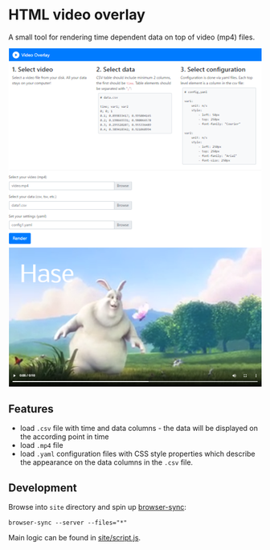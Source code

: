 # HTML video overlay

A small tool for rendering time dependent data on top of video (mp4) files.

![overview](docs/overview.png)

## Features

- load `.csv` file with time and data columns - the data will be displayed on the according point in time
- load `.mp4` file
- load `.yaml` configuration files with CSS style properties which describe the appearance on the data columns in the `.csv` file.

## Development

Browse into `site` directory and spin up [browser-sync](https://www.browsersync.io):

```shell
browser-sync --server --files="*"
```

Main logic can be found in [site/script.js](site/script.js).
